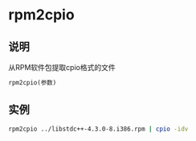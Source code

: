 # rpm2cpio

## 说明

从RPM软件包提取cpio格式的文件


```markdown
rpm2cpio(参数)
```

## 实例

```bash
rpm2cpio ../libstdc++-4.3.0-8.i386.rpm | cpio -idv
```
